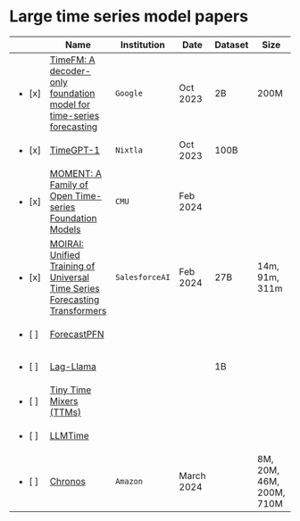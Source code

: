 # Large time series model papers

|     | Name | Institution | Date | Dataset | Size | Code |
|-----|------|-------------| -- | -- | -- | -- |
| <ul><li> [x] </li></ul> | [TimeFM: A decoder-only foundation model for time-series forecasting](https://arxiv.org/abs/2310.10688) | `Google` | Oct 2023 | 2B | 200M | |
| <ul><li> [x] </li></ul> | [TimeGPT-1](https://arxiv.org/abs/2310.03589) | `Nixtla` | Oct 2023 | 100B |  | |
| <ul><li> [x] </li></ul> | [MOMENT: A Family of Open Time-series Foundation Models](https://arxiv.org/abs/2402.03885) | `CMU` | Feb 2024 | | | [code](https://moment-timeseries-foundation-model.github.io/) |
| <ul><li> [x] </li></ul> | [MOIRAI: Unified Training of Universal Time Series Forecasting Transformers](https://arxiv.org/abs//2402.02592) | `SalesforceAI` | Feb 2024 | 27B | 14m, 91m, 311m | [code](https://huggingface.co/Salesforce/moirai-1.0-R-large) [blog](https://blog.salesforceairesearch.com/moirai/) |
| <ul><li> [ ] </li></ul> | [ForecastPFN]() |  |  |  | | |
| <ul><li> [ ] </li></ul> | [Lag-Llama]() |  |  | 1B | | |
| <ul><li> [ ] </li></ul> | [Tiny Time Mixers (TTMs)]() |  |  |  | | |
| <ul><li> [ ] </li></ul> | [LLMTime]() |  |  |  | | |
| <ul><li> [ ] </li></ul> | [Chronos](https://arxiv.org/abs/2403.07815) | `Amazon` | March 2024 |  | 8M, 20M, 46M, 200M, 710M | [code](https://github.com/amazon-science/chronos-forecasting)|
